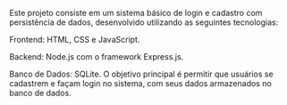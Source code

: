 Este projeto consiste em um sistema básico de login e cadastro com persistência de dados, desenvolvido utilizando as seguintes tecnologias: 

Frontend: HTML, CSS e JavaScript. 

Backend: Node.js com o framework Express.js. 

Banco de Dados: SQLite. O objetivo principal é permitir que usuários se cadastrem e façam login no sistema, com seus dados armazenados no banco de dados. 
